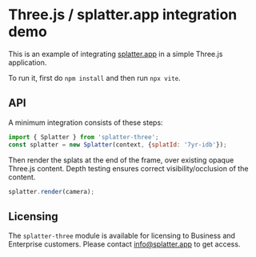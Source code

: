 # Three.js / splatter.app integration demo

This is an example of integrating [splatter.app](https://splatter.app) in a simple Three.js application. 

To run it, first do `npm install` and then run `npx vite`.

## API

A minimum integration consists of these steps:

```js
import { Splatter } from 'splatter-three';
const splatter = new Splatter(context, {splatId: '7yr-idb'});
```

Then render the splats at the end of the frame, over existing opaque Three.js content.
Depth testing ensures correct visibility/occlusion of the content.
```js
splatter.render(camera);
```

## Licensing

The `splatter-three` module is available for licensing to Business and Enterprise customers. Please contact [info@splatter.app](mailto:info@splatter.app) to get access.


